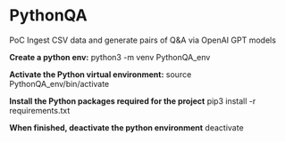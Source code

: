 # PythonQA
PoC Ingest CSV data and generate pairs of Q&amp;A via OpenAI GPT models

**Create a python env:**
python3 -m venv PythonQA_env

**Activate the Python virtual environment:**
source PythonQA_env/bin/activate

**Install the Python packages required for the project**
pip3 install -r requirements.txt

**When finished, deactivate the python environment**
deactivate



